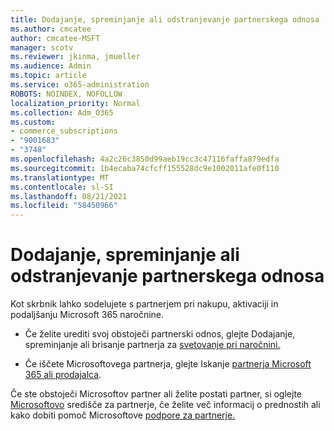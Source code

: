 ```yaml
---
title: Dodajanje, spreminjanje ali odstranjevanje partnerskega odnosa
ms.author: cmcatee
author: cmcatee-MSFT
manager: scotv
ms.reviewer: jkinma, jmueller
ms.audience: Admin
ms.topic: article
ms.service: o365-administration
ROBOTS: NOINDEX, NOFOLLOW
localization_priority: Normal
ms.collection: Adm_O365
ms.custom:
- commerce_subscriptions
- "9001683"
- "3748"
ms.openlocfilehash: 4a2c26c3850d99aeb19cc3c47116faffa879edfa
ms.sourcegitcommit: 1b4ecaba74cfcff155528dc9e1002011afe0f110
ms.translationtype: MT
ms.contentlocale: sl-SI
ms.lasthandoff: 08/21/2021
ms.locfileid: "58450966"
---
```

# <a name="add-change-or-remove-a-partner-relationship"></a>Dodajanje, spreminjanje ali odstranjevanje partnerskega odnosa

Kot skrbnik lahko sodelujete s partnerjem pri nakupu, aktivaciji in podaljšanju Microsoft 365 naročnine. 

- Če želite urediti svoj obstoječi partnerski odnos, glejte Dodajanje, spreminjanje ali brisanje partnerja za [svetovanje pri naročnini.](https://docs.microsoft.com/microsoft-365/admin/misc/add-partner)

- Če iščete Microsoftovega partnerja, glejte Iskanje [partnerja Microsoft 365 ali prodajalca](https://docs.microsoft.com/microsoft-365/admin/manage/find-your-partner-or-reseller).

Če ste obstoječi Microsoftov partner ali želite postati partner, si oglejte [Microsoftovo](https://support.microsoft.com/help/4499930/partner-center-overview) središče za partnerje, če želite več informacij o prednostih ali kako dobiti pomoč Microsoftove [podpore za partnerje.](https://aka.ms/partnersupport)
